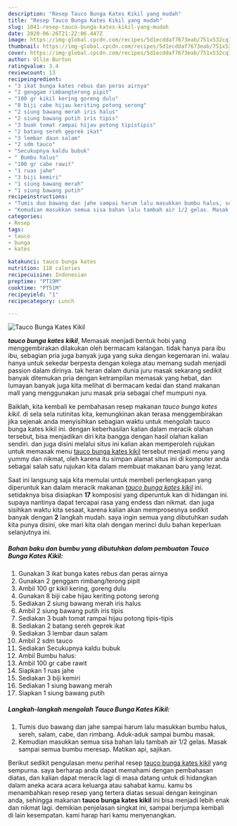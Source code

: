 ```yaml
---
description: "Resep Tauco Bunga Kates Kikil yang mudah"
title: "Resep Tauco Bunga Kates Kikil yang mudah"
slug: 1041-resep-tauco-bunga-kates-kikil-yang-mudah
date: 2020-06-26T21:22:06.447Z
image: https://img-global.cpcdn.com/recipes/5d1ecddaf7673eab/751x532cq70/tauco-bunga-kates-kikil-foto-resep-utama.jpg
thumbnail: https://img-global.cpcdn.com/recipes/5d1ecddaf7673eab/751x532cq70/tauco-bunga-kates-kikil-foto-resep-utama.jpg
cover: https://img-global.cpcdn.com/recipes/5d1ecddaf7673eab/751x532cq70/tauco-bunga-kates-kikil-foto-resep-utama.jpg
author: Ollie Burton
ratingvalue: 3.4
reviewcount: 13
recipeingredient:
- "3 ikat bunga kates rebus dan peras airnya"
- "2 genggam rimbangterong pipit"
- "100 gr kikil kering goreng dulu"
- "8 biji cabe hijau keriting potong serong"
- "2 siung bawang merah iris halus"
- "2 siung bawang putih iris tipis"
- "3 buah tomat rampai hijau potong tipistipis"
- "2 batang sereh geprek ikat"
- "3 lembar daun salam"
- "2 sdm tauco"
- "Secukupnya kaldu bubuk"
- " Bumbu halus"
- "100 gr cabe rawit"
- "1 ruas jahe"
- "3 biji kemiri"
- "1 siung bawang merah"
- "1 siung bawang putih"
recipeinstructions:
- "Tumis duo bawang dan jahe sampai harum lalu masukkan bumbu halus, sereh, salam, cabe, dan rimbang. Aduk-aduk sampai bumbu masak."
- "Kemudian masukkan semua sisa bahan lalu tambah air 1/2 gelas. Masak sampai semua bumbu meresap. Matikan api, sajikan."
categories:
- Resep
tags:
- tauco
- bunga
- kates

katakunci: tauco bunga kates 
nutrition: 118 calories
recipecuisine: Indonesian
preptime: "PT19M"
cooktime: "PT51M"
recipeyield: "1"
recipecategory: Lunch

---
```



![Tauco Bunga Kates Kikil](https://img-global.cpcdn.com/recipes/5d1ecddaf7673eab/751x532cq70/tauco-bunga-kates-kikil-foto-resep-utama.jpg)

<b><i>tauco bunga kates kikil</i></b>, Memasak menjadi bentuk hobi yang menggembirakan dilakukan oleh bermacam kalangan. tidak hanya para ibu ibu, sebagian pria juga banyak juga yang suka dengan kegemaran ini. walau hanya untuk sekedar berpesta dengan kolega atau memang sudah menjadi passion dalam dirinya. tak heran dalam dunia juru masak sekarang sedikit banyak ditemukan pria dengan ketrampilan memasak yang hebat, dan lumayan banyak juga kita melihat di bermacam kedai dan stand makanan mall yang menggunakan juru masak pria sebagai chef mumpuni nya.

Baiklah, kita kembali ke pembahasan resep makanan <i>tauco bunga kates kikil</i>. di sela sela rutinitas kita, kemungkinan akan terasa menggembirakan jika sejenak anda menyisihkan sebagian waktu untuk mengolah tauco bunga kates kikil ini. dengan keberhasilan kalian dalam meracik olahan tersebut, bisa menjadikan diri kita bangga dengan hasil olahan kalian sendiri. dan juga disini melalui situs ini kalian akan memperoleh rujukan untuk memasak menu <u>tauco bunga kates kikil</u> tersebut menjadi menu yang yummy dan nikmat, oleh karena itu simpan alamat situs ini di komputer anda sebagai salah satu rujukan kita dalam membuat makanan baru yang lezat.




Saat ini langsung saja kita memulai untuk membeli perlengkapan yang diperuntuk kan dalam meracik makanan <u><i>tauco bunga kates kikil</i></u> ini. setidaknya bisa disiapkan <b>17</b> komposisi yang diperuntuk kan di hidangan ini. supaya nantinya dapat tercapai rasa yang endess dan nikmat. dan juga sisihkan waktu kita sesaat, karena kalian akan memprosesnya sedikit banyak dengan <b>2</b> langkah mudah. saya ingin semua yang dibutuhkan sudah kita punya disini, oke mari kita olah dengan merinci dulu bahan keperluan selanjutnya ini.

<!--inarticleads1-->

##### Bahan baku dan bumbu yang dibutuhkan dalam pembuatan Tauco Bunga Kates Kikil:

1. Gunakan 3 ikat bunga kates rebus dan peras airnya
1. Gunakan 2 genggam rimbang/terong pipit
1. Ambil 100 gr kikil kering, goreng dulu
1. Gunakan 8 biji cabe hijau keriting potong serong
1. Sediakan 2 siung bawang merah iris halus
1. Ambil 2 siung bawang putih iris tipis
1. Sediakan 3 buah tomat rampai hijau potong tipis-tipis
1. Sediakan 2 batang sereh geprek ikat
1. Sediakan 3 lembar daun salam
1. Ambil 2 sdm tauco
1. Sediakan Secukupnya kaldu bubuk
1. Ambil  Bumbu halus:
1. Ambil 100 gr cabe rawit
1. Siapkan 1 ruas jahe
1. Sediakan 3 biji kemiri
1. Sediakan 1 siung bawang merah
1. Siapkan 1 siung bawang putih




<!--inarticleads2-->

##### Langkah-langkah mengolah Tauco Bunga Kates Kikil:

1. Tumis duo bawang dan jahe sampai harum lalu masukkan bumbu halus, sereh, salam, cabe, dan rimbang. Aduk-aduk sampai bumbu masak.
1. Kemudian masukkan semua sisa bahan lalu tambah air 1/2 gelas. Masak sampai semua bumbu meresap. Matikan api, sajikan.




Berikut sedikit pengulasan menu perihal resep <u>tauco bunga kates kikil</u> yang sempurna. saya berharap anda dapat memahami dengan pembahasan diatas, dan kalian dapat meracik lagi di masa datang untuk di hidangkan dalam aneka acara acara keluarga atau sahabat kamu. kamu bs menambahkan resep resep yang tertera diatas sesuai dengan keinginan anda, sehingga makanan <b>tauco bunga kates kikil</b> ini bisa menjadi lebih enak dan nikmat lagi. demikian penjelasan singkat ini, sampai berjumpa kembali di lain kesempatan. kami harap hari kamu menyenangkan.
